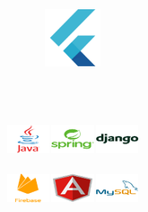 

<div align="center">
<img src="https://github.com/devicons/devicon/blob/master/icons/flutter/flutter-original.svg" style="width: 20%; height=: 20%" />
<br><br><br><br>
<img src="https://github.com/devicons/devicon/blob/master/icons/java/java-original-wordmark.svg" style="width: 15%" height="50"/> 
<img src="https://github.com/devicons/devicon/blob/master/icons/spring/spring-original-wordmark.svg" style="width: 15%" height="50"/>
<img src="https://github.com/devicons/devicon/blob/master/icons/django/django-plain-wordmark.svg" style="width: 15%; padding-top: 10%" height="50"/>
<br><br><br>
<img src="https://github.com/devicons/devicon/blob/master/icons/firebase/firebase-plain-wordmark.svg" style="width: 15%" height="50"/>
<img src="https://github.com/devicons/devicon/blob/master/icons/angularjs/angularjs-original.svg" style="width: 15%" height="50"/>
<img src="https://github.com/devicons/devicon/blob/master/icons/mysql/mysql-original-wordmark.svg" style="width: 15%" height="50"/>
</div>

